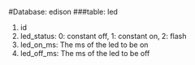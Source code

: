 #Database: edison
###table: led
1. id
2. led_status: 0: constant off, 1: constant on, 2: flash
3. led_on_ms: The ms of the led to be on
4. led_off_ms: The ms of the led to be off
